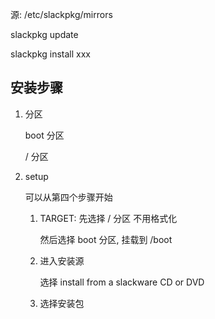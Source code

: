 

源:
    /etc/slackpkg/mirrors

slackpkg update

slackpkg install xxx



## 安装步骤

1. 分区
    
    boot 分区

    / 分区

2. setup

    可以从第四个步骤开始

    1. TARGET:
        先选择 / 分区
        不用格式化
        
        然后选择 boot 分区, 挂载到 /boot
    
    2. 进入安装源
        
        选择 install from a slackware CD or DVD

    3. 选择安装包

